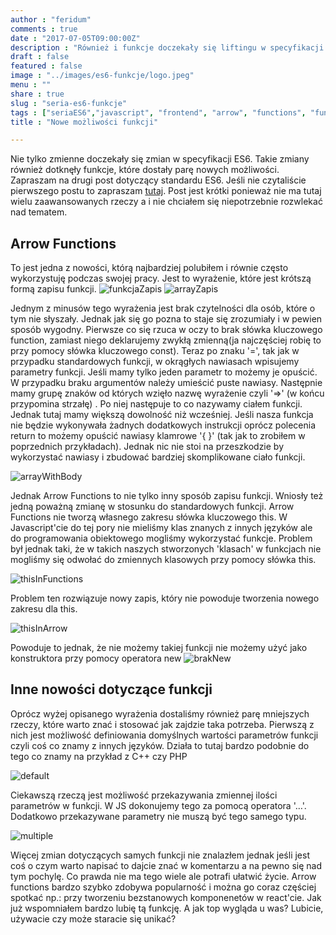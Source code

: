 ```yaml
---
author : "feridum"
comments : true
date : "2017-07-05T09:00:00Z"
description : "Również i funkcje doczekały się liftingu w specyfikacji ES6. Dały nam nowe możliwości, które warto znać"
draft : false
featured : false
image : "../images/es6-funkcje/logo.jpeg"
menu : ""
share : true
slug : "seria-es6-funkcje"
tags : ["seriaES6","javascript", "frontend", "arrow", "functions", "funkcje"]
title : "Nowe możliwości funkcji"

---
```


Nie tylko zmienne doczekały się zmian w specyfikacji ES6. Takie zmiany również dotknęły funkcje, które dostały parę nowych możliwości. Zapraszam na drugi post dotyczący standardu ES6. Jeśli nie czytaliście pierwszego postu to zapraszam [tutaj](http://fsgeek.pl/post/seria-es6-zmienne-const-let/). Post jest krótki ponieważ nie ma tutaj wielu zaawansowanych rzeczy a i nie chciałem się niepotrzebnie rozwlekać nad tematem. 
<!--more-->
## Arrow Functions
To jest jedna z nowości, którą najbardziej polubiłem i równie często wykorzystuję podczas swojej pracy. Jest to wyrażenie, które jest krótszą formą zapisu funkcji. 
![funkcjaZapis](../images/es6-funkcje/arrow0.png)
![arrayZapis](../images/es6-funkcje/arrow1.png)

Jednym z minusów tego wyrażenia jest brak czytelności dla osób, które o tym nie słyszały. Jednak jak się go pozna to staje się zrozumiały i w pewien sposób wygodny. Pierwsze co się rzuca w oczy to brak słówka kluczowego function, zamiast niego deklarujemy zwykłą zmienną(ja najczęściej robię to przy pomocy słówka kluczowego const). Teraz po znaku '=', tak jak w przypadku standardowych funkcji, w okrągłych nawiasach wpisujemy parametry funkcji. Jeśli mamy tylko jeden parametr to możemy je opuścić. W przypadku braku argumentów należy umieścić puste nawiasy. Następnie mamy grupę znaków od których wzięło nazwę wyrażenie czyli '=>' (w końcu przypomina strzałę) . Po niej następuje to co nazywamy ciałem funkcji. Jednak tutaj mamy większą dowolność niż wcześniej. Jeśli nasza funkcja nie będzie wykonywała żadnych dodatkowych instrukcji oprócz polecenia return to możemy opuścić nawiasy klamrowe '{ }' (tak jak to zrobiłem w poprzednich przykładach). Jednak nic nie stoi na przeszkodzie by wykorzystać nawiasy i zbudować bardziej skomplikowane ciało funkcji. 

![arrayWithBody](../images/es6-funkcje/arrow2.png)

Jednak Arrow Functions to nie tylko inny sposób zapisu funkcji. Wniosły też jedną poważną zmianę w stosunku do standardowych funkcji. Arrow Functions nie tworzą własnego zakresu słówka kluczowego this. W Javascript'cie do tej pory nie mieliśmy klas znanych z innych języków ale do programowania obiektowego mogliśmy wykorzystać funkcje. Problem był jednak taki, że w takich naszych stworzonych 'klasach' w funkcjach nie mogliśmy się odwołać do zmiennych klasowych przy pomocy słówka this.


![thisInFunctions](../images/es6-funkcje/arrow3.png)


Problem ten rozwiązuje nowy zapis, który nie powoduje tworzenia nowego zakresu dla this.

![thisInArrow](../images/es6-funkcje/arrow4.png)

Powoduje to jednak, że nie możemy takiej funkcji nie możemy użyć jako konstruktora przy pomocy operatora new
![brakNew](../images/es6-funkcje/arrow5.png)

## Inne nowości dotyczące funkcji

Oprócz wyżej opisanego wyrażenia dostaliśmy również parę mniejszych rzeczy, które warto znać i stosować jak zajdzie taka potrzeba. Pierwszą z nich jest możliwość definiowania domyślnych wartości parametrów funkcji czyli coś co znamy z innych języków. Działa to tutaj bardzo podobnie do tego co znamy na przykład z C++ czy PHP

![default](../images/es6-funkcje/default.png)

Ciekawszą rzeczą jest możliwość przekazywania zmiennej ilości parametrów  w funkcji. W JS dokonujemy tego za pomocą operatora '…'. Dodatkowo przekazywane parametry nie muszą być tego samego typu. 

![multiple](../images/es6-funkcje/multiple.png)

Więcej zmian dotyczących samych funkcji nie znalazłem jednak jeśli jest coś o czym warto napisać to dajcie znać w komentarzu a na pewno się nad tym pochylę. Co prawda nie ma tego wiele ale potrafi ułatwić życie. Arrow functions bardzo szybko zdobywa popularność i można go coraz częściej spotkać np.: przy tworzeniu bezstanowych komponenetów w react'cie. Jak już wspomniałem bardzo lubię tą funkcję. A jak top wygląda u was? Lubicie, używacie czy może staracie się unikać?